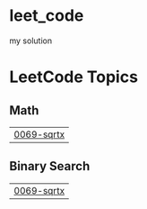 # leet_code
my solution

<!---LeetCode Topics Start-->
# LeetCode Topics
## Math
|  |
| ------- |
| [0069-sqrtx](https://github.com/yaaaminiii/leet_code/tree/master/0069-sqrtx) |
## Binary Search
|  |
| ------- |
| [0069-sqrtx](https://github.com/yaaaminiii/leet_code/tree/master/0069-sqrtx) |
<!---LeetCode Topics End-->